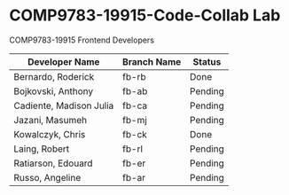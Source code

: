 # COMP9783-19915-Code-Collab Lab

COMP9783-19915 Frontend Developers

| Developer Name          | Branch Name | Status  |
| ----------------------- | ----------- | ------- |
| Bernardo, Roderick      | fb-rb       | Done    |
| Bojkovski, Anthony      | fb-ab       | Pending |
| Cadiente, Madison Julia | fb-ca       | Pending |
| Jazani, Masumeh         | fb-mj       | Pending |
| Kowalczyk, Chris        | fb-ck       | Done    |
| Laing, Robert           | fb-rl       | Pending |
| Ratiarson, Edouard      | fb-er       | Pending |
| Russo, Angeline         | fb-ar       | Pending |
